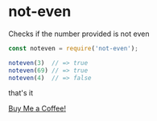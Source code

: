# not-even
Checks if the number provided is not even


```js
const noteven = require('not-even');

noteven(3)  // => true
noteven(69) // => true
noteven(4)  // => false

```

that's it

[Buy Me a Coffee!](https://www.buymeacoffee.com/packageflippers)

